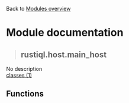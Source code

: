Back to [Modules overview](https://github.com/pyrustic/rustiql/blob/master/docs/modules/README.md)
  
# Module documentation
>## rustiql.host.main\_host
No description
<br>
[classes (1)](https://github.com/pyrustic/rustiql/blob/master/docs/modules/content/rustiql.host.main_host/classes.md)


## Functions

